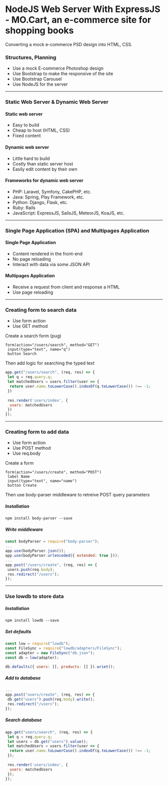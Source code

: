 # NodeJS Web Server With ExpressJS - MO.Cart, an e-commerce site for shopping books

Converting a mock e-commerce PSD design into HTML, CSS.

### Structures, Planning

* Use a mock E-commerce Photoshop design
* Use Bootstrap to make the responsive of the site
* Use Bootstrap Carousel
* Use NodeJS for the server

<hr>

### Static Web Server & Dynamic Web Server

#### Static web server

* Easy to build
* Cheap to host (HTML, CSS)
* Fixed content

#### Dynamic web server

* Little hard to build
* Costly than static server host
* Easily edit content by their own

#### Frameworks for dynamic web server 

* PHP: Laravel, Symfony, CakePHP, etc.
* Java: Spring, Play Framework, etc.
* Python: Django, Flask, etc.
* Ruby: Rails
* JavaScript: ExpressJS, SailsJS, MeteorJS, KoaJS, etc.

<hr>

### Single Page Application (SPA) and Multipages Application

#### Single Page Application

* Content rendered in the front-end
* No page reloading
* Interact with data via some JSON API


#### Multipages Application

* Receive a request from client and response a HTML
* Use page reloading

<hr>

### Creating form to search data

* Use form action
* Use GET method

Create a search form (pug)
```pug
form(action="/users/search", method="GET")
 input(type="text", name="q")
 button Search
```
Then add logic for searching the typed text
```js
app.get("/users/search", (req, res) => {
 let q = req.query.q;
 let matchedUsers = users.filter(user => {
  return user.name.toLowerCase().indexOf(q.toLowerCase()) !== -1;
 })
 
 res.render('users/index', {
  users: matchedUsers
 })
});
```
<hr>

### Creating form to add data

* Use form action
* Use POST method
* Use req.body

Create a form 
```pug
form(action="/users/create", method="POST")
 label Name
 input(type="text", name="name")
 button Create
```

Then use body-parser middleware to retreive POST query parameters
##### Installation
```
npm install body-parser --save
```
##### Write middleware
```js
const bodyParser = require("body-parser");
...
app.use(bodyParser.json());
app.use(bodyParser.urlencoded({ extended: true }));
...
app.post("/users/create", (req, res) => {
 users.push(req.body);
 res.redirect("/users");
});
```
<hr> 

### Use lowdb to store data

##### Installation
```
npm install lowdb --save
```

##### Set defaults
```js
const low = require("lowdb");
const FileSync = require("lowdb/adapters/FileSync");
const adapter = new FileSync("db.json");
const db = low(adapter);

db.defaults({ users: [], products: [] }).wriet();
```

##### Add to database
```js
...
app.post("users/create", (req, res) => {
 db.get("users").push(req.body).write();
 res.redirect("/users");
});
```

##### Search database
```js
app.get("users/search", (req, res) => {
 let q = req.query.q;
 let users = db.get("users").value();
 let matchedUsers = users.filter(user => {
  return user.name.toLowerCase().indexOf(q.toLowerCase()) !== -1;
 });
 
 res.render('users/index', {
  users: matchedUsers
 });
});
```
